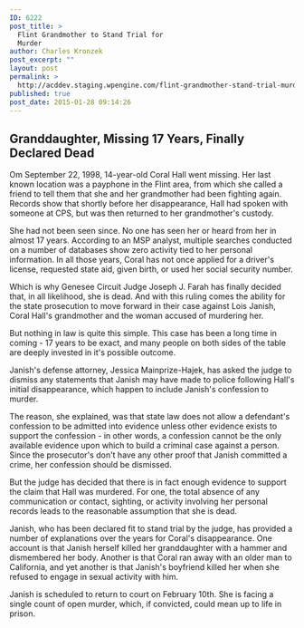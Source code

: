 ```yaml
---
ID: 6222
post_title: >
  Flint Grandmother to Stand Trial for
  Murder
author: Charles Kronzek
post_excerpt: ""
layout: post
permalink: >
  http://acddev.staging.wpengine.com/flint-grandmother-stand-trial-murder.html
published: true
post_date: 2015-01-28 09:14:26
---
```

<h2>Granddaughter, Missing 17 Years, Finally Declared Dead</h2>
Om September 22, 1998, 14-year-old Coral Hall went missing. Her last known location was a payphone in the Flint area, from which she called a friend to tell them that she and her grandmother had been fighting again. Records show that shortly before her disappearance, Hall had spoken with someone at CPS, but was then returned to her grandmother's custody.

She had not been seen since. No one has seen her or heard from her in almost 17 years. According to an MSP analyst, multiple searches conducted on a number of databases show zero activity tied to her personal information. In all those years, Coral has not once applied for a driver's license, requested state aid, given birth, or used her social security number.<!--more-->

Which is why Genesee Circuit Judge Joseph J. Farah has finally decided that, in all likelihood, she is dead. And with this ruling comes the ability for the state prosecution to move forward in their case against Lois Janish, Coral Hall's grandmother and the woman accused of murdering her.

But nothing in law is quite this simple. This case has been a long time in coming - 17 years to be exact, and many people on both sides of the table are deeply invested in it's possible outcome.

Janish's defense attorney, Jessica Mainprize-Hajek, has asked the judge to dismiss any statements that Janish may have made to police following Hall's initial disappearance, which happen to include Janish's confession to murder.

The reason, she explained, was that state law does not allow a defendant's confession to be admitted into evidence unless other evidence exists to support the confession - in other words, a confession cannot be the only available evidence upon which to build a criminal case against a person. Since the prosecutor's don't have any other proof that Janish committed a crime, her confession should be dismissed.

But the judge has decided that there is in fact enough evidence to support the claim that Hall was murdered. For one, the total absence of any communication or contact, sighting, or activity involving her personal records leads to the reasonable assumption that she is dead.

Janish, who has been declared fit to stand trial by the judge, has provided a number of explanations over the years for Coral's disappearance. One account is that Janish herself killed her granddaughter with a hammer and dismembered her body. Another is that Coral ran away with an older man to California, and yet another is that Janish's boyfriend killed her when she refused to engage in sexual activity with him.

Janish is scheduled to return to court on February 10th. She is facing a single count of open murder, which, if convicted, could mean up to life in prison.